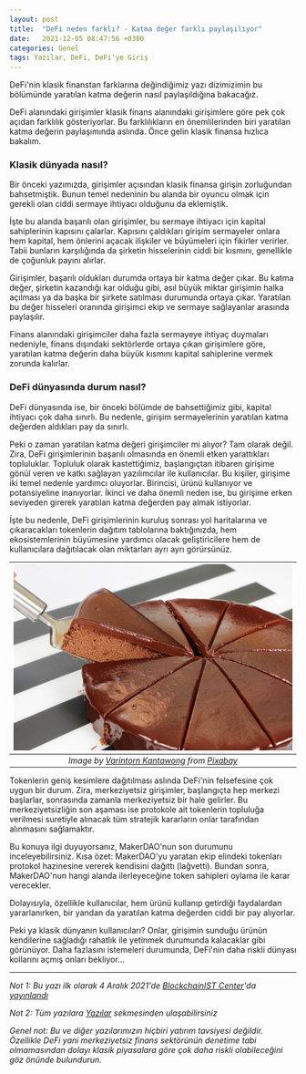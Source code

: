 ```yaml
---
layout: post
title:  "DeFi neden farklı? - Katma değer farklı paylaşılıyor"
date:   2021-12-05 08:47:56 +0300
categories: Genel
tags: Yazılar, DeFi, DeFi'ye Giriş
---
```


DeFi'nin klasik finanstan farklarına değindiğimiz yazı dizimizimin bu bölümünde yaratılan katma değerin nasıl paylaşıldığına bakacağız. 

DeFi alanındaki girişimler klasik finans alanındaki girişimlere göre pek çok açıdan farklılık gösteriyorlar. Bu farklılıkların en önemlilerinden biri yaratılan katma değerin paylaşımında aslında. Önce gelin klasik finansa hızlıca bakalım. 

### Klasik dünyada nasıl?

Bir önceki yazımızda, girişimler açısından klasik finansa girişin zorluğundan bahsetmiştik. Bunun temel nedeninin bu alanda bir oyuncu olmak için gerekli olan ciddi sermaye ihtiyacı olduğunu da eklemiştik. 

İşte bu alanda başarılı olan girişimler, bu sermaye ihtiyacı için kapital sahiplerinin kapısını çalarlar. Kapısını çaldıkları girişim sermayeler onlara hem kapital, hem önlerini açacak ilişkiler ve büyümeleri için fikirler verirler. Tabii bunların karşılığında da şirketin hisselerinin ciddi bir kısmını, genellikle de çoğunluk payını alırlar. 

Girişimler, başarılı oldukları durumda ortaya bir katma değer çıkar. Bu katma değer, şirketin kazandığı kar olduğu gibi, asıl büyük miktar girişimin halka açılması ya da başka bir şirkete satılması durumunda ortaya çıkar. Yaratılan bu değer hisseleri oranında girişimci ekip ve sermaye sağlayanlar arasında paylaşılır. 

Finans alanındaki girişimciler daha fazla sermayeye ihtiyaç duymaları nedeniyle, finans dışındaki sektörlerde ortaya çıkan girişimlere göre, yaratılan katma değerin daha büyük kısmını kapital sahiplerine vermek zorunda kalırlar. 

### DeFi dünyasında durum nasıl?
DeFi dünyasında ise, bir önceki bölümde de bahsettiğimiz gibi, kapital ihtiyacı çok daha sınırlı. Bu nedenle, girişim sermayelerinin yaratılan katma değerden aldıkları pay da sınırlı. 

Peki o zaman yaratılan katma değeri girişimciler mi alıyor? Tam olarak değil. Zira, DeFi girişimlerinin başarılı olmasında en önemli etken yarattıkları topluluklar. Topluluk olarak kastettiğimiz, başlangıçtan itibaren girişime gönül veren ve katkı sağlayan yazılımcılar ile kullanıcılar. Bu kişiler, girişime iki temel nedenle yardımcı oluyorlar. Birincisi, ürünü kullanıyor ve potansiyeline inanıyorlar. İkinci ve daha önemli neden ise, bu girişime erken seviyeden girerek yaratılan katma değerden pay almak istiyorlar. 

İşte bu nedenle, DeFi girişimlerinin kuruluş sonrası yol haritalarına ve çıkaracakları tokenlerin dağıtım tablolarına baktığınızda, hem ekosistemlerinin büyümesine yardımcı olacak geliştiricilere hem de kullanıcılara dağıtılacak olan miktarları ayrı ayrı görürsünüz. 

| ![cake](/assets/swede-cakes-2123191_800.jpg)|
|:--:| 
| *Image by [Varintorn Kantawong](https://pixabay.com/users/varintorn-2453766/) from [Pixabay](https://pixabay.com/)*|

Tokenlerin geniş kesimlere dağıtılması aslında DeFi'nin felsefesine çok uygun bir durum. Zira, merkeziyetsiz girişimler, başlangıçta hep merkezi başlarlar, sonrasında zamanla merkeziyetsiz bir hale gelirler. Bu merkeziyetsizliğin son aşaması ise protokole ait tokenlerin topluluğa verilmesi suretiyle alınacak tüm stratejik kararların onlar tarafından alınmasını sağlamaktır. 

Bu konuya ilgi duyuyorsanız, MakerDAO'nun son durumunu inceleyebilirsiniz. Kısa özet: MakerDAO'yu yaratan ekip elindeki tokenları protokol hazinesine vererek kendisini dağıttı (lağvetti). Bundan sonra, MakerDAO'nun hangi alanda ilerleyeceğine token sahipleri oylama ile karar verecekler. 

Dolayısıyla, özellikle kullanıcılar, hem ürünü kullanıp getirdiği faydalardan yararlanırken, bir yandan da yaratılan katma değerden ciddi bir pay alıyorlar. 

Peki ya klasik dünyanın kullanıcıları? Onlar, girişimin sunduğu ürünün kendilerine sağladığı rahatlık ile yetinmek durumunda kalacaklar gibi görünüyor. Daha fazlasını istemeleri durumunda, DeFi'nin daha riskli dünyası kollarını açmış onları bekliyor...  


---

*Not 1: Bu yazı ilk olarak 4 Aralık 2021'de [BlockchainIST Center](https://medium.com/blockchainist-center)'da [yayınlandı](https://medium.com/blockchainist-center/defi-neden-farkl%C4%B1-katma-de%C4%9Fer-payla%C5%9F%C4%B1l%C4%B1yor-40d7f3c1ca4a)*

*Not 2: Tüm yazılara [Yazılar](/articles/) sekmesinden ulaşabilirsiniz*

*Genel not: Bu ve diğer yazılarımızın hiçbiri yatırım tavsiyesi değildir. Özellikle DeFi yani merkeziyetsiz finans sektörünün denetime tabi olmamasından dolayı klasik piyasalara göre çok daha riskli olabileceğini göz önünde bulundurun.* 
